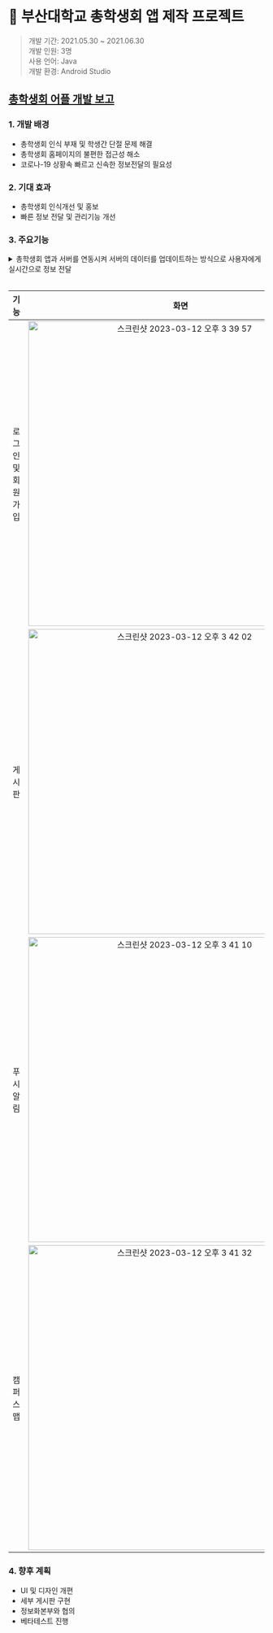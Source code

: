# 🏫 부산대학교 총학생회 앱 제작 프로젝트

> 개발 기간: 2021.05.30 ~ 2021.06.30 <br>
> 개발 인원: 3명<br>
> 사용 언어: Java<br>
> 개발 환경: Android Studio<br>

<!--
<a href="https://github.com/Tigerfriend1/Student-Council-App-Project/blob/main/Student-Council-Project-Report.pdf">이동 방법1</a>

[이동 방법2](https://github.com/Tigerfriend1/Student-Council-App-Project/blob/main/Student-Council-Project-Report.pdf)
-->

## [총학생회 어플 개발 보고](https://github.com/Tigerfriend1/Student-Council-App-Project/blob/main/Student-Council-Project-Report.pdf)

### 1. 개발 배경
- 총학생회 인식 부재 및 학생간 단절 문제 해결
- 총학생회 홈페이지의 불편한 접근성 해소
- 코로나-19 상황속 빠르고 신속한 정보전달의 필요성

### 2. 기대 효과
- 총학생회 인식개선 및 홍보
- 빠른 정보 전달 및 관리기능 개선

### 3. 주요기능

<details>
<summary>총학생회 앱과 서버를 연동시켜 서버의 데이터를 업데이트하는 방식으로 사용자에게 실시간으로 정보 전달</summary>
<div>
  <img width="500" alt="스크린샷 2023-03-12 오후 3 36 42" src="https://user-images.githubusercontent.com/84169614/224528710-d4f4e729-7ebf-420a-bbe2-43340d072599.png">
</div>
</details>

<br>

|기능|화면|
|:---:|:---------------:|
|로그인 및 회원가입|<img width="600" alt="스크린샷 2023-03-12 오후 3 39 57" src="https://user-images.githubusercontent.com/84169614/224528758-b8f022e6-75a9-42a1-a63a-0cc4df7b3fd9.png">|
|게시판|<img width="600" alt="스크린샷 2023-03-12 오후 3 42 02" src="https://user-images.githubusercontent.com/84169614/224528828-754fb58c-c981-48da-acac-6f199a4494e1.png">|
|푸시알림|<img width="600" alt="스크린샷 2023-03-12 오후 3 41 10" src="https://user-images.githubusercontent.com/84169614/224528797-16e30623-2ded-4f10-affb-42b833f4b09c.png">|
|캠퍼스맵|<img width="600" alt="스크린샷 2023-03-12 오후 3 41 32" src="https://user-images.githubusercontent.com/84169614/224528813-1087f274-4ef5-4bac-a015-7f7645341263.png">|

### 4. 향후 계획
- UI 및 디자인 개편
- 세부 게시판 구현
- 정보화본부와 협의
- 베타테스트 진행
